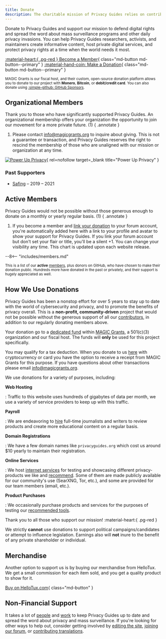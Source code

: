 ```yaml
---
title: Donate
description: The charitable mission of Privacy Guides relies on contributions from visitors like yourself. Anything you can do to support the project is hugely appreciated.
---
```

<!-- markdownlint-disable MD036 -->
Donate to Privacy Guides and support our mission to defend digital rights and spread the word about mass surveillance programs and other daily privacy invasions. You can help Privacy Guides researchers, activists, and maintainers create informative content, host private digital services, and protect privacy rights at a time when the world needs it most.

[:material-heart:{ .pg-red } Become a Member](https://donate.magicgrants.org/privacyguides/membership){ class="md-button md-button--primary" }
[:material-hand-coin: Make a Donation](https://donate.magicgrants.org/privacyguides/donate/privacyguides){ class="md-button md-button--primary" }

<small markdown>

MAGIC Grants is our fiscal host, and their custom, open-source donation platform allows you to donate to our project with **Monero**, **Bitcoin**, or **debit/credit card**. You can also donate using [:simple-github: GitHub Sponsors](https://github.com/sponsors/privacyguides).

</small>

## Organizational Members

Thank you to those who have significantly supported Privacy Guides. An organizational membership offers your organization the opportunity to join our movement for a more private future. (1)
{ .annotate }

1. Please contact <info@magicgrants.org> to inquire about giving. This is not a guarantee or transaction, and Privacy Guides reserves the right to rescind the membership of those who are unaligned with our mission or organization at any time.

<div class="mdx-specialthanks" markdown>

[![Power Up Privacy]](https://powerupprivacy.com){ rel=nofollow target=_blank title="Power Up Privacy" }

  [Power Up Privacy]: ../assets/img/donors/power-up-privacy.webp

</div>

### Past Supporters

- [Safing](https://safing.io) – 2019 – 2021

## Active Members

Privacy Guides would not be possible without those generous enough to donate on a monthly or yearly regular basis. (1)
{ .annotate }

1. If you become a member and [link your donation](https://discuss.privacyguides.net/t/getting-your-member-flair-on-the-forum/25453) to your forum account, you're automatically added here with a link to your profile and avatar to show your support for Privacy Guides. If you link your forum account but don't set your flair or title, you'll be a silent +1. You can change your visibility any time. This chart is updated upon each website release.

<div class="mdx-donors" data-mdx-component="donors">
<div class="mdx-donors__list">

--8<-- "includes/members.md"

</div>
</div>

<small markdown>

This is a list of our **active** [members](https://donate.magicgrants.org/privacyguides/membership), plus donors on GitHub, who have chosen to make their donation public. Hundreds more have donated in the past or privately, and their support is hugely appreciated as well.

</small>

## How We Use Donations

Privacy Guides has been a nonstop effort for over 5 years to stay up to date with the world of cybersecurity and privacy, and to promote the benefits of privacy overall. This is a **non-profit, community-driven** project that would not be possible without the generous support of all our [contributors](contributors.md), in addition to our regularly donating members above.

Your donation go to a [dedicated fund](https://magicgrants.org/funds/privacy_guides) within [MAGIC Grants](https://magicgrants.org), a 501(c)(3) organization and our fiscal host. The funds will **only** be used for this project specifically.

You may qualify for a tax deduction. When you donate to us [here](https://donate.magicgrants.org/privacyguides) with cryptocurrency or card you have the option to receive a receipt from MAGIC Grants for this purpose. If you have questions about other transactions please email <info@magicgrants.org>.

We use donations for a variety of purposes, including:

**Web Hosting**

:   Traffic to this website uses hundreds of gigabytes of data per month, we use a variety of service providers to keep up with this traffic.

**Payroll**

:   We are endeavoring to [hire](jobs.md) full-time journalists and writers to review products and create more educational content on a regular basis.

**Domain Registrations**

:   We have a few domain names like `privacyguides.org` which cost us around $10 yearly to maintain their registration.

**Online Services**

:   We host [internet services](services.md) for testing and showcasing different privacy-products we like and [recommend](../tools.md). Some of them are made publicly available for our community's use (SearXNG, Tor, etc.), and some are provided for our team members (email, etc.).

**Product Purchases**

:   We occasionally purchase products and services for the purposes of testing our [recommended tools](../tools.md).

Thank you to all those who support our mission! :material-heart:{ .pg-red }

We strictly **cannot** use donations to support political campaigns/candidates or attempt to influence legislation. Earnings also will **not** inure to the benefit of any private shareholder or individual.

## Merchandise

Another option to support us is by buying our merchandise from HelloTux. We get a small commission for each item sold, and you get a quality product to show for it.

[Buy on HelloTux.com](https://hellotux.com/privacyguides){ class="md-button" }

## Non-Financial Support

It takes a lot of [people](contributors.md) and [work](https://github.com/privacyguides/privacyguides.org/pulse/monthly) to keep Privacy Guides up to date and spread the word about privacy and mass surveillance. If you're looking for other ways to help out, consider getting involved by [editing the site](https://github.com/privacyguides/privacyguides.org), [joining our forum](https://discuss.privacyguides.net), or [contributing translations](https://crowdin.com/project/privacyguides).
